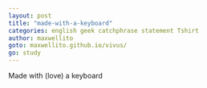 ```yaml
---
layout: post
title: "made-with-a-keyboard"
categories: english geek catchphrase statement Tshirt
author: maxwellito
goto: maxwellito.github.io/vivus/
go: study
---
```

Made with (love) a keyboard
